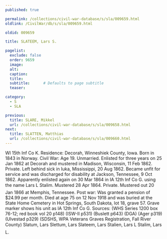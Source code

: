 ```yaml
---
published: true

permalink: /collections/civil-war-database/s/sla/009659.html
oldlink: /CivilWar/db/s/sla/009659.html

oldid: 009659

title: SLATEEM, Lars S.

pagelist:
  exclude: false
  order: 9659
  image: 
  alt:
  caption:
  title:
  subtitle:      # Defaults to page subtitle
  teaser:

category: 
  - S 
  - SLA

previous:
  title: SLARE, Mikkel
  url: /collections/civil-war-database/s/sla/009658.html  
next:
  title: SLATTEN, Matthias
  url: /collections/civil-war-database/s/sla/009660.html   
---
```

WI 15th Inf Co K. Residence: Decorah, Winneshiek County, Iowa. Born in 1843 in Norway. Civil War: Age 19. Unmarried. Enlisted for three years on 25 Jan 1862 at Decorah and mustered in Madison, Wisconsin, 11 Feb 1862. Private. Left behind sick in Iuka, Mississippi, 20 Aug 1862. Became unfit for service and was discharged for disability at Jackson, Tennessee, 9 Oct 1862. Apparently enlisted again on 30 Mar 1864 in IA 12th Inf Co G. using the name &#147;Lars L Stalim&#148;. Mustered 28 Apr 1864. Private. Mustered out 20 Jan 1866 at Memphis, Tennessee. Post war: Was granted a pension of $24.99 per month. Died at age 75 on 12 Nov 1918 and was buried at the State Home Cemetery in Hot Springs, South Dakota, lot 18, grave 57. Grave marker shows his unit as IA 12th Inf Co G. Sources: (WHS Series 1200 box 76-12; red book vol 20 p148) (ISW-II p531) (Buslett p643) (DGA) (Ager p319) (Ulvestad p329) (SDSHS, WPA Veterans Graves Registration, Fall River County) &#147;Slatum, Lars&#148; &#147;Slettum, Lars&#148; &#147;Slateem, Lars&#148; &#147;Stalien, Lars L&#148; &#147;Stalim, Lars L.&#148;